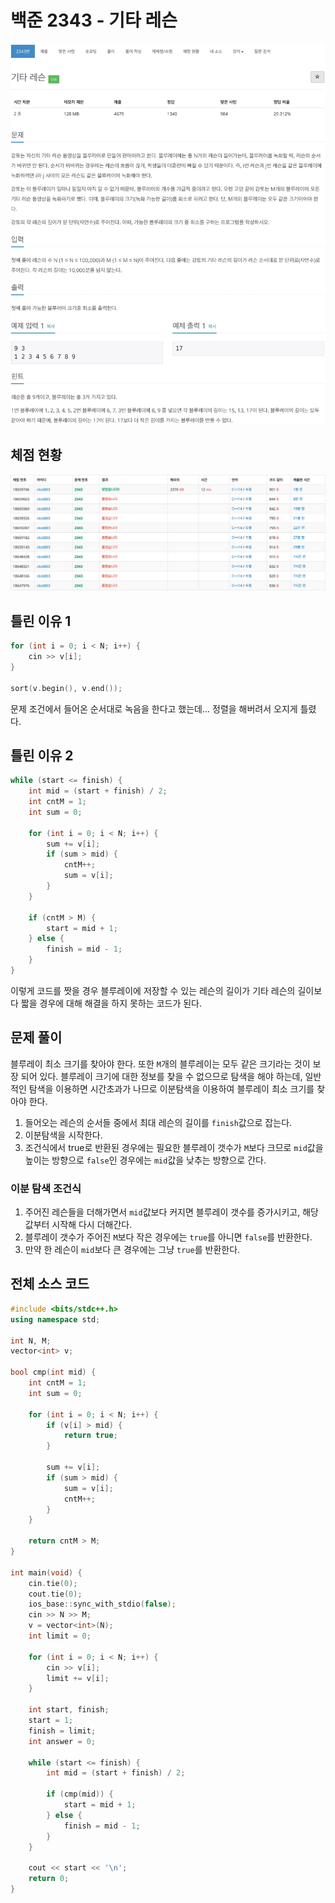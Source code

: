 # 백준 2343 - 기타 레슨

![](2343.jpeg)

## 체점 현황

![](2343_score.png)

## 틀린 이유 1

```cpp
for (int i = 0; i < N; i++) {
    cin >> v[i];
}

sort(v.begin(), v.end());
```

문제 조건에서 들어온 순서대로 녹음을 한다고 했는데... 정렬을 해버려서 오지게 틀렸다.

## 틀린 이유 2

```cpp
while (start <= finish) {
    int mid = (start + finish) / 2;
    int cntM = 1;
    int sum = 0;

    for (int i = 0; i < N; i++) {
        sum += v[i];
        if (sum > mid) {
            cntM++;
            sum = v[i];
        }
    }

    if (cntM > M) {
        start = mid + 1;
    } else {
        finish = mid - 1;
    }
}
```

이렇게 코드를 짯을 경우 블루레이에 저장할 수 있는 레슨의 길이가 기타 레슨의 길이보다 짧을 경우에 대해 해결을 하지 못하는 코드가 된다.

## 문제 풀이

블루레이 최소 크기를 찾아야 한다. 또한 `M`개의 블루레이는 모두 같은 크기라는 것이 보장 되어 있다. 블루레이 크기에 대한 정보를 찾을 수 없으므로 탐색을 해야 하는데, 일반적인 탐색을 이용하면 시간초과가 나므로 이분탐색을 이용하여 블루레이 최소 크기를 찾아야 한다.

1. 들어오는 레슨의 순서들 중에서 최대 레슨의 길이를 `finish`값으로 잡는다.
2. 이분탐색을 시작한다.
3. 조건식에서 true로 반환된 경우에는 필요한 블루레이 갯수가 `M`보다 크므로 `mid`값을 높이는 방향으로 `false`인 경우에는 `mid`값을 낮추는 방향으로 간다.

### 이분 탐색 조건식

1. 주어진 레슨들을 더해가면서 `mid`값보다 커지면 블루레이 갯수를 증가시키고, 해당 값부터 시작해 다시 더해간다.
2. 블루레이 갯수가 주어진 `M`보다 작은 경우에는 `true`를 아니면 `false`를 반환한다.
3. 만약 한 레슨이 `mid`보다 큰 경우에는 그냥 `true`를 반환한다.

## 전체 소스 코드

```cpp
#include <bits/stdc++.h>
using namespace std;

int N, M;
vector<int> v;

bool cmp(int mid) {
    int cntM = 1;
    int sum = 0;

    for (int i = 0; i < N; i++) {
        if (v[i] > mid) {
            return true;
        }

        sum += v[i];
        if (sum > mid) {
            sum = v[i];
            cntM++;
        }
    }

    return cntM > M;
}

int main(void) {
    cin.tie(0);
    cout.tie(0);
    ios_base::sync_with_stdio(false);
    cin >> N >> M;
    v = vector<int>(N);
    int limit = 0;

    for (int i = 0; i < N; i++) {
        cin >> v[i];
        limit += v[i];
    }

    int start, finish;
    start = 1;
    finish = limit;
    int answer = 0;

    while (start <= finish) {
        int mid = (start + finish) / 2;

        if (cmp(mid)) {
            start = mid + 1;
        } else {
            finish = mid - 1;
        }
    }

    cout << start << '\n';
    return 0;
}
```
